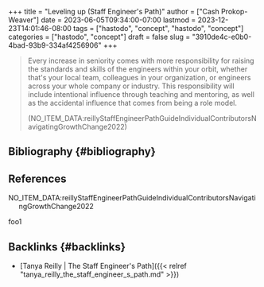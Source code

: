 +++
title = "Leveling up (Staff Engineer's Path)"
author = ["Cash Prokop-Weaver"]
date = 2023-06-05T09:34:00-07:00
lastmod = 2023-12-23T14:01:46-08:00
tags = ["hastodo", "concept", "hastodo", "concept"]
categories = ["hastodo", "concept"]
draft = false
slug = "3910de4c-e0b0-4bad-93b9-334af4256906"
+++

> Every increase in seniority comes with more responsibility for raising the standards and skills of the engineers within your orbit, whether that's your local team, colleagues in your organization, or engineers across your whole company or industry. This responsibility will include intentional influence through teaching and mentoring, as well as the accidental influence that comes from being a role model.
>
> (NO_ITEM_DATA:reillyStaffEngineerPathGuideIndividualContributorsNavigatingGrowthChange2022)


## Bibliography {#bibliography}

## References

<style>.csl-entry{text-indent: -1.5em; margin-left: 1.5em;}</style><div class="csl-bib-body">
  <div class="csl-entry">NO_ITEM_DATA:reillyStaffEngineerPathGuideIndividualContributorsNavigatingGrowthChange2022</div>
</div>

foo1


## Backlinks {#backlinks}

-   [Tanya Reilly | The Staff Engineer's Path]({{< relref "tanya_reilly_the_staff_engineer_s_path.md" >}})
